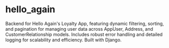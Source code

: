 # hello_again
Backend for Hello Again's Loyalty App, featuring dynamic filtering, sorting, and pagination for managing user data across AppUser, Address, and CustomerRelationship models. Includes robust error handling and detailed logging for scalability and efficiency. Built with Django.

